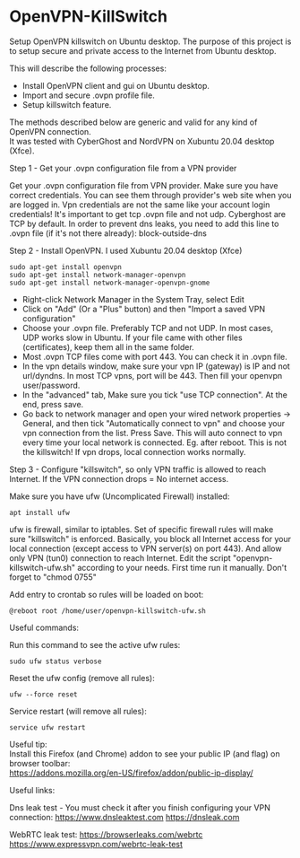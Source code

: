 # OpenVPN-KillSwitch
Setup OpenVPN killswitch on Ubuntu desktop.
The purpose of this project is to setup secure and private access to the Internet from Ubuntu desktop.

This will describe the following processes:

- Install OpenVPN client and gui on Ubuntu desktop.
- Import and secure .ovpn profile file.
- Setup killswitch feature.

The methods described below are generic and valid for any kind of OpenVPN connection.   
It was tested with CyberGhost and NordVPN on Xubuntu 20.04 desktop (Xfce).


Step 1 - Get your .ovpn configuration file from a VPN provider

Get your .ovpn configuration file from VPN provider. Make sure you have correct credentials. You can see them through provider's web site when you are logged in.
Vpn credentials are not the same like your account login credentials! It's important to get tcp .ovpn file and not udp. Cyberghost are TCP by default.
In order to prevent dns leaks, you need to add this line to .ovpn file (if it's not there already):
block-outside-dns

Step 2 - Install OpenVPN. I used Xubuntu 20.04 desktop (Xfce)
```
sudo apt-get install openvpn  
sudo apt-get install network-manager-openvpn  
sudo apt-get install network-manager-openvpn-gnome
```
- Right-click Network Manager in the System Tray, select Edit
- Click on "Add" (Or a "Plus" button) and then "Import a saved VPN configuration"
- Choose your .ovpn file. Preferably TCP and not UDP. In most cases, UDP works slow in Ubuntu. If your file came with other files (certificates), keep them all in the same folder.
- Most .ovpn TCP files come with port 443. You can check it in .ovpn file.
- In the vpn details window, make sure your vpn IP (gateway) is IP and not url/dyndns. In most TCP vpns, port will be 443. Then fill your openvpn user/password.
- In the "advanced" tab, Make sure you tick "use TCP connection". At the end, press save.
- Go back to network manager and open your wired network properties -> General, and then tick "Automatically connect to vpn" and choose your vpn connection from the list. Press Save.
This will auto connect to vpn every time your local network is connected. Eg. after reboot. This is not the killswitch! If vpn drops, local connection works normally.

Step 3 - Configure "killswitch", so only VPN traffic is allowed to reach Internet. If the VPN connection drops = No internet access.

Make sure you have ufw (Uncomplicated Firewall) installed:
```
apt install ufw
```
ufw is firewall, similar to iptables. Set of specific firewall rules will make sure "killswitch" is enforced.
Basically, you block all Internet access for your local connection (except access to VPN server(s) on port 443). And allow only VPN (tun0) connection to reach Internet.
Edit the script "openvpn-killswitch-ufw.sh" according to your needs. First time run it manually. Don't forget to "chmod 0755"

Add entry to crontab so rules will be loaded on boot:
```
@reboot root /home/user/openvpn-killswitch-ufw.sh
```

Useful commands:

Run this command to see the active ufw rules:
```
sudo ufw status verbose
```

Reset the ufw config (remove all rules):
```
ufw --force reset
```

Service restart (will remove all rules):
```
service ufw restart
```

Useful tip:  
Install this Firefox (and Chrome) addon to see your public IP (and flag) on browser toolbar:  
https://addons.mozilla.org/en-US/firefox/addon/public-ip-display/

Useful links:

Dns leak test - You must check it after you finish configuring your VPN connection:
https://www.dnsleaktest.com
https://dnsleak.com

WebRTC leak test:
https://browserleaks.com/webrtc
https://www.expressvpn.com/webrtc-leak-test


